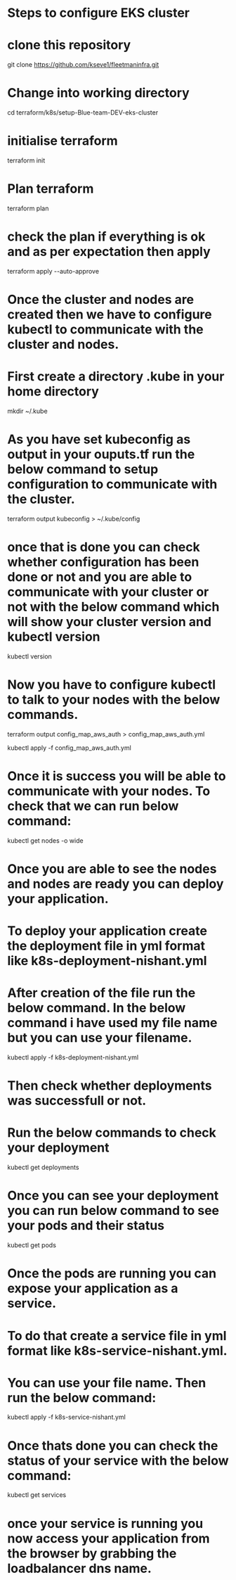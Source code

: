 # Steps to configure EKS cluster

# clone this repository
git clone https://github.com/kseve1/fleetmaninfra.git

# Change into working directory
cd  terraform/k8s/setup-Blue-team-DEV-eks-cluster

# initialise terraform
terraform init

# Plan terraform
terraform plan

# check the plan if everything is ok and as per expectation then apply
terraform apply --auto-approve

# Once the cluster and nodes are created then we have to configure kubectl to communicate with the cluster and nodes.

# First create a directory .kube in your home directory
mkdir ~/.kube

# As you have set kubeconfig as output in your ouputs.tf run the below command to setup configuration to communicate with the cluster.
terraform output kubeconfig > ~/.kube/config

# once that is done you can check whether configuration has been done or not and you are able to communicate with your cluster or not with the below command which will show your cluster version and kubectl version
kubectl version

# Now you have to configure kubectl to talk to your nodes with the below commands.
terraform output config_map_aws_auth > config_map_aws_auth.yml

kubectl apply -f config_map_aws_auth.yml

# Once it is success you will be able to communicate with your nodes. To check that we can run below command:
kubectl get nodes -o wide

# Once you are able to see the nodes and nodes are ready you can deploy your application.

# To deploy your application create the deployment file in yml format like k8s-deployment-nishant.yml
# After creation of the file run the below command. In the below command i have used my file name but you can use your filename.
kubectl apply -f k8s-deployment-nishant.yml

# Then check whether deployments was successfull or not.
# Run the below commands to check your deployment
kubectl get deployments

# Once you can see your deployment you can run below command to see your pods and their status
kubectl get pods

# Once the pods are running you can expose your application as a service.
# To do that create a service file in yml format like k8s-service-nishant.yml.
# You can use your file name. Then run the below command:
kubectl apply -f k8s-service-nishant.yml

# Once thats done you can check the status of your service with the below command:
kubectl get services

# once your service is running you now access your application from the browser by grabbing the loadbalancer dns name.

